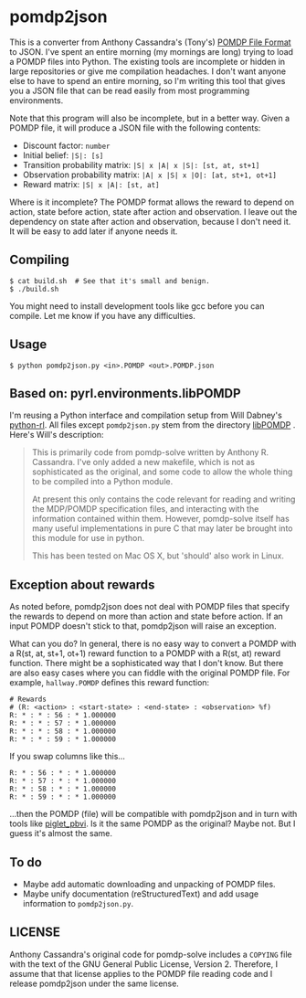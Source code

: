 pomdp2json
==========

This is a converter from Anthony Cassandra's (Tony's) [POMDP File
Format](http://www.pomdp.org/code/pomdp-file-spec.html) to JSON. I've spent an
entire morning (my mornings are long) trying to load a POMDP files into Python.
The existing tools are incomplete or hidden in large repositories or give me
compilation headaches. I don't want anyone else to have to spend an entire
morning, so I'm writing this tool that gives you a JSON file that can be read
easily from most programming environments.

Note that this program will also be incomplete, but in a better way. Given a
POMDP file, it will produce a JSON file with the following contents:

 - Discount factor: `number`
 - Initial belief: `|S|: [s]`
 - Transition probability matrix: `|S| x |A| x |S|: [st, at, st+1]`
 - Observation probability matrix: `|A| x |S| x |O|: [at, st+1, ot+1]`
 - Reward matrix: `|S| x |A|: [st, at]`

Where is it incomplete? The POMDP format allows the reward to depend on action,
state before action, state after action and observation. I leave out the
dependency on state after action and observation, because I don't need it. It
will be easy to add later if anyone needs it.


Compiling
---------

    $ cat build.sh  # See that it's small and benign.
    $ ./build.sh

You might need to install development tools like gcc before you can compile. Let
me know if you have any difficulties.


Usage
-----

    $ python pomdp2json.py <in>.POMDP <out>.POMDP.json


Based on: pyrl.environments.libPOMDP
------------------------------------

I'm reusing a Python interface and compilation setup from Will Dabney's
[python-rl](https://github.com/amarack/python-rl). All files except
`pomdp2json.py` stem from the directory
[libPOMDP](https://github.com/amarack/python-rl/tree/a1c1f5bc42cb20f5d9630818d1908f2100916ef4/pyrl/environments/libPOMDP)
. Here's Will's description:

> This is primarily code from pomdp-solve written by Anthony R. Cassandra. I've only added a
> new makefile, which is not as sophisticated as the original, and some code to allow the whole thing
> to be compiled into a Python module.
>
> At present this only contains the code relevant for reading and writing the MDP/POMDP specification
> files, and interacting with the information contained within them. However, pomdp-solve itself
> has many useful implementations in pure C that may later be brought into this module for use in python.
>
> This has been tested on Mac OS X, but 'should' also work in Linux.


Exception about rewards
-----------------------

As noted before, pomdp2json does not deal with POMDP files that specify the
rewards to depend on more than action and state before action. If an input POMDP
doesn't stick to that, pomdp2json will raise an exception.

What can you do? In general, there is no easy way to convert a POMDP with a
R(st, at, st+1, ot+1) reward function to a POMDP with a R(st, at) reward
function. There might be a sophisticated way that I don't know. But there are
also easy cases where you can fiddle with the original POMDP file. For example,
`hallway.POMDP` defines this reward function:

```
# Rewards
# (R: <action> : <start-state> : <end-state> : <observation> %f)
R: * : * : 56 : * 1.000000
R: * : * : 57 : * 1.000000
R: * : * : 58 : * 1.000000
R: * : * : 59 : * 1.000000
```

If you swap columns like this…

```
R: * : 56 : * : * 1.000000
R: * : 57 : * : * 1.000000
R: * : 58 : * : * 1.000000
R: * : 59 : * : * 1.000000
```

…then the POMDP (file) will be compatible with pomdp2json and in turn with tools
like [piglet_pbvi](https://github.com/rmoehn/piglet_pbvi). Is it the same POMDP
as the original? Maybe not. But I guess it's almost the same.


To do
-----

- Maybe add automatic downloading and unpacking of POMDP files.
- Maybe unify documentation (reStructuredText) and add usage information to
  `pomdp2json.py`.


LICENSE
-------

Anthony Cassandra's original code for pomdp-solve includes a `COPYING` file with
the text of the GNU General Public License, Version 2. Therefore, I assume that
that license applies to the POMDP file reading code and I release pomdp2json
under the same license.
